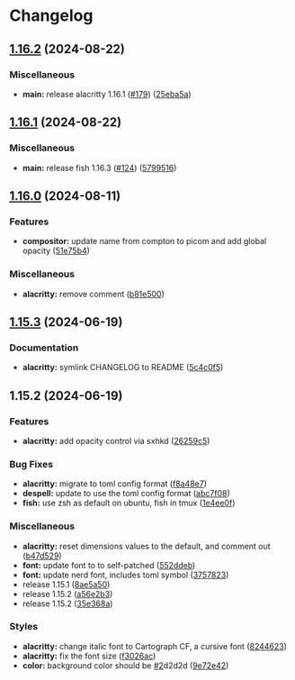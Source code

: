 # Changelog

## [1.16.2](https://github.com/engeir/stowfiles/compare/alacritty-v1.16.1...alacritty-v1.16.2) (2024-08-22)


### Miscellaneous

* **main:** release alacritty 1.16.1 ([#179](https://github.com/engeir/stowfiles/issues/179)) ([25eba5a](https://github.com/engeir/stowfiles/commit/25eba5a8bc1ed39cad82d9a612945018860ffdfe))

## [1.16.1](https://github.com/engeir/stowfiles/compare/alacritty-v1.16.0...alacritty-v1.16.1) (2024-08-22)


### Miscellaneous

* **main:** release fish 1.16.3 ([#124](https://github.com/engeir/stowfiles/issues/124)) ([5799516](https://github.com/engeir/stowfiles/commit/57995166b1597d7e1fc2387e92309afc0a2b617f))

## [1.16.0](https://github.com/engeir/stowfiles/compare/alacritty-v1.15.3...alacritty-v1.16.0) (2024-08-11)


### Features

* **compositor:** update name from compton to picom and add global opacity ([51e75b4](https://github.com/engeir/stowfiles/commit/51e75b498a81c24b1d2e2bdf5fbd074c53c541de))


### Miscellaneous

* **alacritty:** remove comment ([b81e500](https://github.com/engeir/stowfiles/commit/b81e5005c31552e29392b05afec945ad4d047cf4))

## [1.15.3](https://github.com/engeir/stowfiles/compare/alacritty-v1.15.2...alacritty-v1.15.3) (2024-06-19)


### Documentation

* **alacritty:** symlink CHANGELOG to README ([5c4c0f5](https://github.com/engeir/stowfiles/commit/5c4c0f5ceb641c5f44b2717a5f908c29b8f08d85))

## 1.15.2 (2024-06-19)


### Features

* **alacritty:** add opacity control via sxhkd ([26259c5](https://github.com/engeir/stowfiles/commit/26259c53bce91ae84170b2ed49fb5ad97c8ca9ec))


### Bug Fixes

* **alacritty:** migrate to toml config format ([f8a48e7](https://github.com/engeir/stowfiles/commit/f8a48e7b13e2ec2615f735d1a9d3ec3a47a8f166))
* **despell:** update to use the toml config format ([abc7f08](https://github.com/engeir/stowfiles/commit/abc7f08df28fd0ad29ece27b404aca2b866b1f40))
* **fish:** use zsh as default on ubuntu, fish in tmux ([1e4ee0f](https://github.com/engeir/stowfiles/commit/1e4ee0fcff55fb2bf1804d290d61504d21d9f018))


### Miscellaneous

* **alacritty:** reset dimensions values to the default, and comment out ([b47d529](https://github.com/engeir/stowfiles/commit/b47d5295e0f1986deb24acdb0ebbbf27fafb0c80))
* **font:** update font to to self-patched ([552ddeb](https://github.com/engeir/stowfiles/commit/552ddebd325d1c986821ac50173252b5d15eeb00))
* **font:** update nerd font, includes toml symbol ([3757823](https://github.com/engeir/stowfiles/commit/3757823dba7452c8bc5e0483431556fdbc7f55c0))
* release 1.15.1 ([8ae5a50](https://github.com/engeir/stowfiles/commit/8ae5a506399c8574fd780fa48e6df75e7bf92946))
* release 1.15.2 ([a56e2b3](https://github.com/engeir/stowfiles/commit/a56e2b3e1a6a859ad6b0b3953832b88fd87ecfcb))
* release 1.15.2 ([35e368a](https://github.com/engeir/stowfiles/commit/35e368a1bf125ca33b6acc36d32f86ed88ca87be))


### Styles

* **alacritty:** change italic font to Cartograph CF, a cursive font ([8244623](https://github.com/engeir/stowfiles/commit/8244623e7fcef9af50a17a89d28a39b5ec82b715))
* **alacritty:** fix the font size ([f3026ac](https://github.com/engeir/stowfiles/commit/f3026acbede7be8855f0fc03f8aa8f95b68e1935))
* **color:** background color should be [#2](https://github.com/engeir/stowfiles/issues/2)d2d2d ([9e72e42](https://github.com/engeir/stowfiles/commit/9e72e4273f1815e54753db8abe7a94df6e0416b1))
